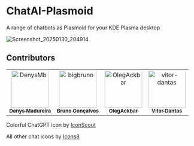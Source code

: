 # ChatAI-Plasmoid
A range of chatbots as Plasmoid for your KDE Plasma desktop 

![Screenshot_20250130_204914](https://github.com/user-attachments/assets/0e72709b-3d10-430c-a24e-8a0511c05423)

## Contributors
<!-- readme: contributors -start -->
<table>
	<tbody>
		<tr>
            <td align="center">
                <a href="https://github.com/DenysMb">
                    <img src="https://avatars.githubusercontent.com/u/33737137?v=4" width="100;" alt="DenysMb"/>
                    <br />
                    <sub><b>Denys Madureira</b></sub>
                </a>
            </td>
            <td align="center">
                <a href="https://github.com/bigbruno">
                    <img src="https://avatars.githubusercontent.com/u/6098501?v=4" width="100;" alt="bigbruno"/>
                    <br />
                    <sub><b>Bruno Gonçalves</b></sub>
                </a>
            </td>
            <td align="center">
                <a href="https://github.com/OlegAckbar">
                    <img src="https://avatars.githubusercontent.com/u/9915567?v=4" width="100;" alt="OlegAckbar"/>
                    <br />
                    <sub><b>OlegAckbar</b></sub>
                </a>
            </td>
            <td align="center">
                <a href="https://github.com/vitor-dantas">
                    <img src="https://avatars.githubusercontent.com/u/45504386?v=4" width="100;" alt="vitor-dantas"/>
                    <br />
                    <sub><b>Vitor Dantas</b></sub>
                </a>
            </td>
		</tr>
	<tbody>
</table>
<!-- readme: contributors -end -->

Colorful ChatGPT icon by [IconScout](https://iconscout.com/)

All other chat icons by [Icons8](https://icons8.com/)
